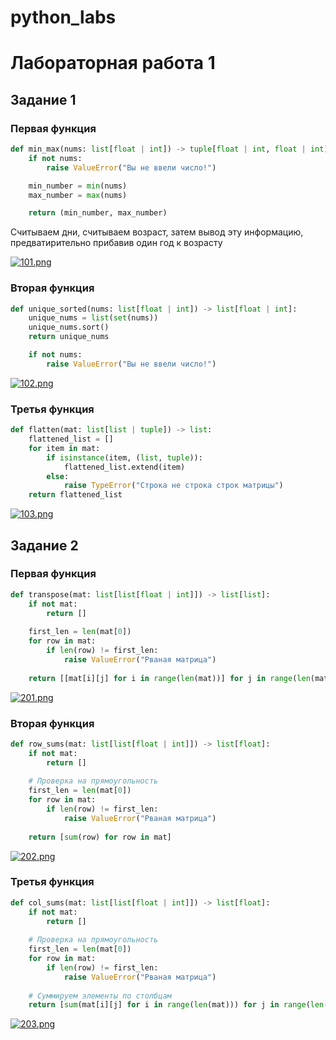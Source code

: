 # python_labs
# Лабораторная работа 1
## Задание 1
### Первая функция
```python
def min_max(nums: list[float | int]) -> tuple[float | int, float | int]:
    if not nums:
        raise ValueError("Вы не ввели число!")

    min_number = min(nums)
    max_number = max(nums)

    return (min_number, max_number)
```
Считываем дни, считываем возраст, затем вывод эту информацию, предватирительно прибавив один год к возрасту

[![101.png](https://i.postimg.cc/TYjXyxtY/101.png)](https://postimg.cc/4m30MDCr)

### Вторая функция
```python
def unique_sorted(nums: list[float | int]) -> list[float | int]:
    unique_nums = list(set(nums))
    unique_nums.sort()
    return unique_nums

    if not nums:
        raise ValueError("Вы не ввели число!")
```
[![102.png](https://i.postimg.cc/bN0jGPmd/102.png)](https://postimg.cc/bsv5M7cj)

### Третья функция
```python
def flatten(mat: list[list | tuple]) -> list:
    flattened_list = []
    for item in mat:
        if isinstance(item, (list, tuple)):
            flattened_list.extend(item) 
        else:
            raise TypeError("Строка не строка строк матрицы")
    return flattened_list
```
[![103.png](https://i.postimg.cc/Nf8wytd2/103.png)](https://postimg.cc/1fzdTkhy)

## Задание 2
### Первая функция
```python
def transpose(mat: list[list[float | int]]) -> list[list]:
    if not mat:
        return []
    
    first_len = len(mat[0])
    for row in mat:
        if len(row) != first_len:
            raise ValueError("Рваная матрица")
    
    return [[mat[i][j] for i in range(len(mat))] for j in range(len(mat[0]))]
```
[![201.png](https://i.postimg.cc/c47NKWFg/201.png)](https://postimg.cc/CzK2t3TS)

### Вторая функция
```python
def row_sums(mat: list[list[float | int]]) -> list[float]:
    if not mat:
        return []
    
    # Проверка на прямоугольность
    first_len = len(mat[0])
    for row in mat:
        if len(row) != first_len:
            raise ValueError("Рваная матрица")
    
    return [sum(row) for row in mat]
```
[![202.png](https://i.postimg.cc/L6kMqSxZ/202.png)](https://postimg.cc/3dwq6s5K)

### Третья функция
```python
def col_sums(mat: list[list[float | int]]) -> list[float]:
    if not mat:
        return []
    
    # Проверка на прямоугольность
    first_len = len(mat[0])
    for row in mat:
        if len(row) != first_len:
            raise ValueError("Рваная матрица")
    
    # Суммируем элементы по столбцам
    return [sum(mat[i][j] for i in range(len(mat))) for j in range(len(mat[0]))]
```
[![203.png](https://i.postimg.cc/kgnPKHHJ/203.png)](https://postimg.cc/zVPQ1x56)
